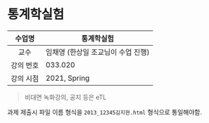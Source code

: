 통계학실험
========

수업명 | 통계학실험
:----:|----
교수 | 임채영 (한상일 조교님이 수업 진행)
강의 번호 | 033.020
강의 시점 | 2021, Spring

> 비대면 녹화강의, 공지 등은 eTL

과제 제출시 파일 이름 형식을 `2013_12345김지현.html` 형식으로 통일해야함.
